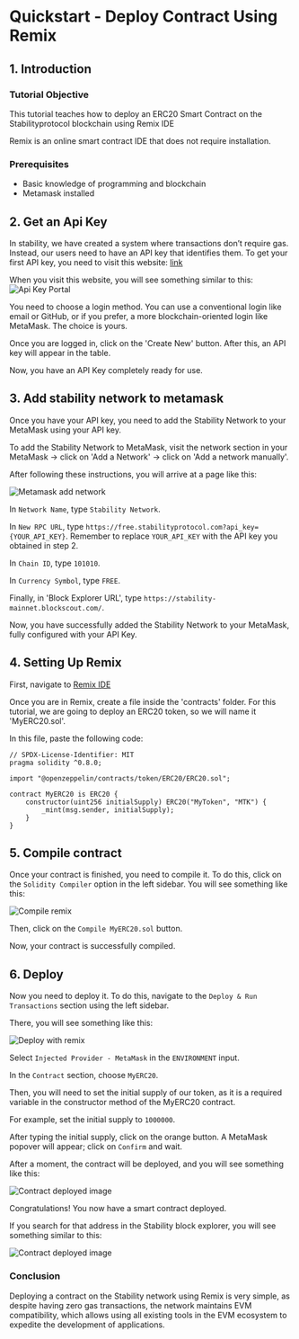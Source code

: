# Quickstart - Deploy Contract Using Remix

## 1. Introduction

### Tutorial Objective

This tutorial teaches how to deploy an ERC20 Smart Contract on the Stabilityprotocol blockchain using Remix IDE

Remix is an online smart contract IDE that does not require installation.

### Prerequisites

- Basic knowledge of programming and blockchain
- Metamask installed

## 2. Get an Api Key

In stability, we have created a system where transactions don’t require gas. Instead, our users need to have an API key that identifies them. To get your first API key, you need to visit this website: [link](https://account.stabilityprotocol.com/zgt)

When you visit this website, you will see something similar to this:
![Api Key Portal](api_keys_1.png)

You need to choose a login method. You can use a conventional login like email or GitHub, or if you prefer, a more blockchain-oriented login like MetaMask. The choice is yours.

Once you are logged in, click on the 'Create New' button. After this, an API key will appear in the table.

Now, you have an API Key completely ready for use.

## 3. Add stability network to metamask

Once you have your API key, you need to add the Stability Network to your MetaMask using your API key.

To add the Stability Network to MetaMask, visit the network section in your MetaMask -> click on 'Add a Network' -> click on 'Add a network manually'.

After following these instructions, you will arrive at a page like this:

![Metamask add network](metamask_add_network.png)

In `Network Name`, type `Stability Network`.

In `New RPC URL`, type `https://free.stabilityprotocol.com?api_key={YOUR_API_KEY}`. Remember to replace `YOUR_API_KEY` with the API key you obtained in step 2.

In `Chain ID`, type `101010`.

In `Currency Symbol`, type `FREE`.

Finally, in 'Block Explorer URL', type `https://stability-mainnet.blockscout.com/`.

Now, you have successfully added the Stability Network to your MetaMask, fully configured with your API Key.

## 4. Setting Up Remix

First, navigate to [Remix IDE](https://remix.ethereum.org/)

Once you are in Remix, create a file inside the 'contracts' folder. For this tutorial, we are going to deploy an ERC20 token, so we will name it 'MyERC20.sol'.

In this file, paste the following code:

```
// SPDX-License-Identifier: MIT
pragma solidity ^0.8.0;

import "@openzeppelin/contracts/token/ERC20/ERC20.sol";

contract MyERC20 is ERC20 {
    constructor(uint256 initialSupply) ERC20("MyToken", "MTK") {
        _mint(msg.sender, initialSupply);
    }
}
```

## 5. Compile contract

Once your contract is finished, you need to compile it. To do this, click on the `Solidity Compiler` option in the left sidebar. You will see something like this:

![Compile remix](compile_remix.png)

Then, click on the `Compile MyERC20.sol` button.

Now, your contract is successfully compiled.

## 6. Deploy

Now you need to deploy it. To do this, navigate to the `Deploy & Run Transactions` section using the left sidebar.

There, you will see something like this:

![Deploy with remix](deploy_remix.png)

Select `Injected Provider - MetaMask` in the `ENVIRONMENT` input.

In the `Contract` section, choose `MyERC20`.

Then, you will need to set the initial supply of our token, as it is a required variable in the constructor method of the MyERC20 contract.

For example, set the initial supply to `1000000`.

After typing the initial supply, click on the orange button. A MetaMask popover will appear; click on `Confirm` and wait.

After a moment, the contract will be deployed, and you will see something like this:

![Contract deployed image](deployed_remix.png)

Congratulations! You now have a smart contract deployed.

If you search for that address in the Stability block explorer, you will see something similar to this:

![Contract deployed image](contract_deployed_image.png)

### Conclusion

Deploying a contract on the Stability network using Remix is very simple, as despite having zero gas transactions, the network maintains EVM compatibility, which allows using all existing tools in the EVM ecosystem to expedite the development of applications.
